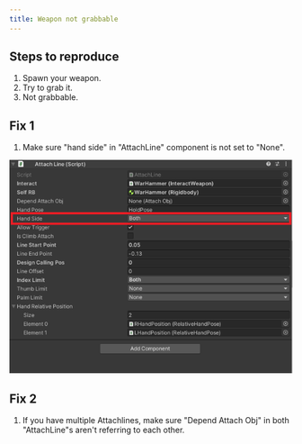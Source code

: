 ```yaml
---
title: Weapon not grabbable
---
```


## Steps to reproduce

1. Spawn your weapon.
1. Try to grab it.
1. Not grabbable.

## Fix 1

1. Make sure "hand side" in "AttachLine" component is not set to "None".

![Component](/img/tutorial-common-issues-hand-side-wrong.jpeg)

## Fix 2

1. If you have multiple Attachlines, make sure "Depend Attach Obj" in both "AttachLine"s aren't referring to each other.
